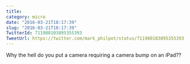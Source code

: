 ```yaml
---
title: 
category: micro
date: "2016-03-21T18:17:39"
slug: "2016-03-21T18:17:39"
TwitterId: 711980103895355393
TweetUrl: https://twitter.com/mark_philpot/status/711980103895355393
---
```


Why the hell do you put a camera requiring a camera bump on an iPad??
